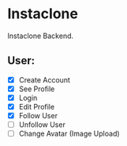 # Instaclone

Instaclone Backend.

## User:

- [x] Create Account
- [x] See Profile
- [x] Login
- [x] Edit Profile
- [x] Follow User
- [ ] Unfollow User
- [ ] Change Avatar (Image Upload)
